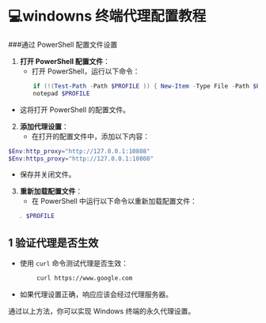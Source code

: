 # 💻windowns 终端代理配置教程

###通过 PowerShell 配置文件设置

1. **打开 PowerShell 配置文件**：
   - 打开 PowerShell，运行以下命令：

 ```powershell
	 	if (!(Test-Path -Path $PROFILE )) { New-Item -Type File -Path $PROFILE -Force }
		notepad $PROFILE
 ```

   - 这将打开 PowerShell 的配置文件。

2. **添加代理设置**：
   - 在打开的配置文件中，添加以下内容：

```powershell
$Env:http_proxy="http://127.0.0.1:10808"
$Env:https_proxy="http://127.0.0.1:10808"
```

   - 保存并关闭文件。

3. **重新加载配置文件**：
   - 在 PowerShell 中运行以下命令以重新加载配置文件：

```powershell
   . $PROFILE
 ```

## 1 验证代理是否生效

- 使用 `curl` 命令测试代理是否生效：

```bash
  		curl https://www.google.com
```

- 如果代理设置正确，响应应该会经过代理服务器。

通过以上方法，你可以实现 Windows 终端的永久代理设置。